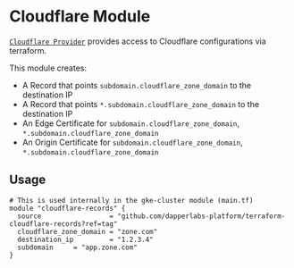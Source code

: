 # Cloudflare Module

[`Cloudflare Provider`](https://registry.terraform.io/providers/cloudflare/cloudflare/latest/docs) provides access to Cloudflare configurations via terraform.

This module creates:

- A Record that points `subdomain.cloudflare_zone_domain` to the destination IP
- A Record that points `*.subdomain.cloudflare_zone_domain` to the destination IP
- An Edge Certificate for `subdomain.cloudflare_zone_domain`, `*.subdomain.cloudflare_zone_domain`
- An Origin Certificate for `subdomain.cloudflare_zone_domain`, `*.subdomain.cloudflare_zone_domain`
## Usage

```hcl
# This is used internally in the gke-cluster module (main.tf)
module "cloudflare-records" {
  source                 = "github.com/dapperlabs-platform/terraform-cloudflare-records?ref=tag"
  cloudflare_zone_domain = "zone.com"
  destination_ip         = "1.2.3.4"
  subdomain     = "app.zone.com"
}
```
